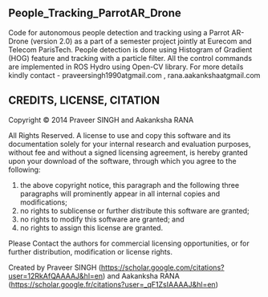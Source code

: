 People_Tracking_ParrotAR_Drone
-----
Code for autonomous people detection and tracking using a Parrot AR-Drone (version 2.0) as a part of a semester project jointly at Eurecom and Telecom ParisTech. People detection is done using Histogram of Gradient (HOG) feature and tracking with a particle filter. All the control commands are implemented in ROS Hydro using Open-CV library. For more details kindly contact - praveersingh1990atgmail.com , rana.aakankshaatgmail.com

CREDITS, LICENSE, CITATION
-----

Copyright © 2014 Praveer SINGH and Aakanksha RANA

All Rights Reserved. A license to use and copy this software and its documentation solely for your internal
research and evaluation  purposes, without fee and without a signed licensing agreement, is hereby granted
upon your download of the software, through which you agree to the following:
1)  the above copyright notice, this paragraph and the following three paragraphs will prominently appear
in all internal copies and modifications;
2)  no rights to sublicense or further distribute this software are granted;
3) no rights to modify this software are granted; and
4) no rights to assign this license are granted.

Please Contact the authors for commercial licensing opportunities, or for further distribution, modification or license rights.

Created by Praveer SINGH (https://scholar.google.com/citations?user=12RkAfQAAAAJ&hl=en) and Aakanksha RANA (https://scholar.google.fr/citations?user=_qF1ZsIAAAAJ&hl=en)
